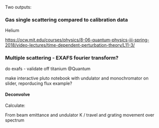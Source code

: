 

Two outputs:

### Gas single scattering compared to calibration data

Helium 

https://ocw.mit.edu/courses/physics/8-06-quantum-physics-iii-spring-2018/video-lectures/time-dependent-perturbation-theory/L11-3/




### Multiple scattering - EXAFS fourier transform?

do exafs - validate off titanium @Quantum

make interactive pluto notebook with undulator and monochromator on slider, reporducing flux example?



#### Deconvolve 




Calculate:

From beam emittance and 
undulator K / travel and grating movement over spectrum







